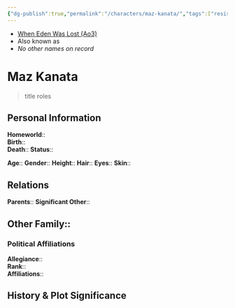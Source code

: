 ```yaml
---
{"dg-publish":true,"permalink":"/characters/maz-kanata/","tags":["resistance","pirate","forcesensitive"],"noteIcon":"saber1"}
---
```


- [When Eden Was Lost (Ao3)](https://archiveofourown.org/works/19334440)
- Also known as
- *No other names on record*
# Maz Kanata
>title roles

## Personal Information

**Homeworld**::  
**Birth**::  
**Death**:: 
**Status**::

**Age**:: 
**Gender**:: 
**Height**:: 
**Hair**:: 
**Eyes**:: 
**Skin**:: 

## Relations

**Parents**:: 
**Significant Other**::

**Other Family**::
- 

### Political Affiliations

**Allegiance**::  
**Rank**::  
**Affiliations**::  

## History & Plot Significance

